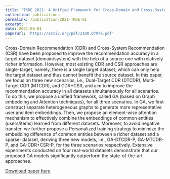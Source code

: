 ```yaml
---
title: "TKDE 2021: A Unified Framework for Cross-Domain and Cross-System Recommendations"
collection: publications
permalink: /publication/2021-TKDE-01
excerpt: ''
date: 2021-08-01
paperurl: 'https://arxiv.org/pdf/2108.07976.pdf'
---
```

Cross-Domain Recommendation (CDR) and Cross-System Recommendation (CSR) have been proposed to improve the recommendation accuracy in a target dataset (domain/system) with the help of a source one with relatively richer information. However, most existing CDR and CSR approaches are single-target, namely, there is a single target dataset, which can only help the target dataset and thus cannot benefit the source dataset. In this paper, we focus on three new scenarios, i.e., Dual-Target CDR (DTCDR), Multi-Target CDR (MTCDR), and CDR+CSR, and aim to improve the recommendation accuracy in all datasets simultaneously for all scenarios. To do this, we propose a unified framework, called GA (based on Graph embedding and Attention techniques), for all three
scenarios. In GA, we first construct separate heterogeneous graphs to generate more representative user and item embeddings. Then, we propose an element-wise attention mechanism to effectively combine the embeddings of common entities (users/items) learned from different datasets. Moreover, to avoid negative transfer, we further propose a Personalized training strategy to minimize the embedding difference of common entities between a richer dataset and a sparser dataset, deriving three new models, i.e., GA-DTCDR-P, GA-MTCDR-P, and GA-CDR+CSR-P, for the three scenarios respectively. Extensive experiments conducted on four real-world datasets demonstrate that our proposed GA models significantly outperform the state-of-the-art approaches.

[Download paper here](https://arxiv.org/pdf/2108.07976.pdf)
